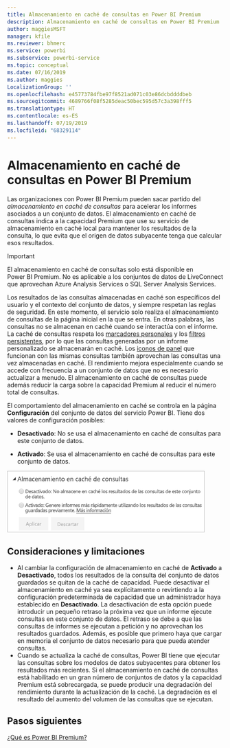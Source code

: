 ```yaml
---
title: Almacenamiento en caché de consultas en Power BI Premium
description: Almacenamiento en caché de consultas en Power BI Premium
author: maggiesMSFT
manager: kfile
ms.reviewer: bhmerc
ms.service: powerbi
ms.subservice: powerbi-service
ms.topic: conceptual
ms.date: 07/16/2019
ms.author: maggies
LocalizationGroup: ''
ms.openlocfilehash: e45773784fbe97f8521ad071c03e86dcbddddbeb
ms.sourcegitcommit: 4689766f08f5285deac50bec595d57c3a398fff5
ms.translationtype: HT
ms.contentlocale: es-ES
ms.lasthandoff: 07/19/2019
ms.locfileid: "68329114"
---
```

# <a name="query-caching-in-power-bi-premium"></a>Almacenamiento en caché de consultas en Power BI Premium

Las organizaciones con Power BI Premium pueden sacar partido del *almacenamiento en caché de consultas* para acelerar los informes asociados a un conjunto de datos. El almacenamiento en caché de consultas indica a la capacidad Premium que use su servicio de almacenamiento en caché local para mantener los resultados de la consulta, lo que evita que el origen de datos subyacente tenga que calcular esos resultados.

> [!IMPORTANT]
> El almacenamiento en caché de consultas solo está disponible en Power BI Premium. No es aplicable a los conjuntos de datos de LiveConnect que aprovechan Azure Analysis Services o SQL Server Analysis Services.

Los resultados de las consultas almacenadas en caché son específicos del usuario y el contexto del conjunto de datos, y siempre respetan las reglas de seguridad. En este momento, el servicio solo realiza el almacenamiento de consultas de la página inicial en la que se entra. En otras palabras, las consultas no se almacenan en caché cuando se interactúa con el informe. La caché de consultas respeta los [marcadores personales](consumer/end-user-bookmarks.md#personal-bookmarks) y los [filtros persistentes](https://powerbi.microsoft.com/blog/announcing-persistent-filters-in-the-service/), por lo que las consultas generadas por un informe personalizado se almacenarán en caché. Los [iconos de panel](service-dashboard-tiles.md) que funcionan con las mismas consultas también aprovechan las consultas una vez almacenadas en caché. El rendimiento mejora especialmente cuando se accede con frecuencia a un conjunto de datos que no es necesario actualizar a menudo. El almacenamiento en caché de consultas puede además reducir la carga sobre la capacidad Premium al reducir el número total de consultas.

El comportamiento del almacenamiento en caché se controla en la página **Configuración** del conjunto de datos del servicio Power BI. Tiene dos valores de configuración posibles:

- **Desactivado**: No se usa el almacenamiento en caché de consultas para este conjunto de datos.

- **Activado**: Se usa el almacenamiento en caché de consultas para este conjunto de datos.

![Cuadro de diálogo Caché de consultas](media/power-bi-query-caching/power-bi-query-caching.png)

## <a name="considerations-and-limitations"></a>Consideraciones y limitaciones

- Al cambiar la configuración de almacenamiento en caché de **Activado** a **Desactivado**, todos los resultados de la consulta del conjunto de datos guardados se quitan de la caché de capacidad. Puede desactivar el almacenamiento en caché ya sea explícitamente o revirtiendo a la configuración predeterminada de capacidad que un administrador haya establecido en **Desactivado**. La desactivación de esta opción puede introducir un pequeño retraso la próxima vez que un informe ejecute consultas en este conjunto de datos. El retraso se debe a que las consultas de informes se ejecutan a petición y no aprovechan los resultados guardados. Además, es posible que primero haya que cargar en memoria el conjunto de datos necesario para que pueda atender consultas.
- Cuando se actualiza la caché de consultas, Power BI tiene que ejecutar las consultas sobre los modelos de datos subyacentes para obtener los resultados más recientes. Si el almacenamiento en caché de consultas está habilitado en un gran número de conjuntos de datos y la capacidad Premium está sobrecargada, se puede producir una degradación del rendimiento durante la actualización de la caché. La degradación es el resultado del aumento del volumen de las consultas que se ejecutan.

## <a name="next-steps"></a>Pasos siguientes

[¿Qué es Power BI Premium?](service-premium-what-is.md)

